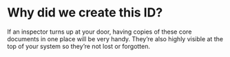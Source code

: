 # Why did we create this ID?

If an inspector turns up at your door, having copies of these core documents in one place will be very handy. They’re also highly visible at the top of your system so they’re not lost or forgotten.
